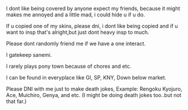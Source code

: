 I dont like being covered by anyone expect my friends, because it might
makes me annoyed and a little mad, i could hide u if u do.

If u copied one of my skins, please dni, i dont like being copied
and if u want to insp that's alright,but  just dont heavy insp to much.

Please dont randomly friend me if we have a one interact.

I gatekeep sanemi.

I rarely plays pony town because of chores and etc.

I can be found in everyplace like GI, SP, KNY, Down below market.

Please DNI with me just to make death jokes, Example: Rengoku Kyojuro, Ace, Muichiro, Genya, and etc. (I might be doing death jokes too..but not that far.)
